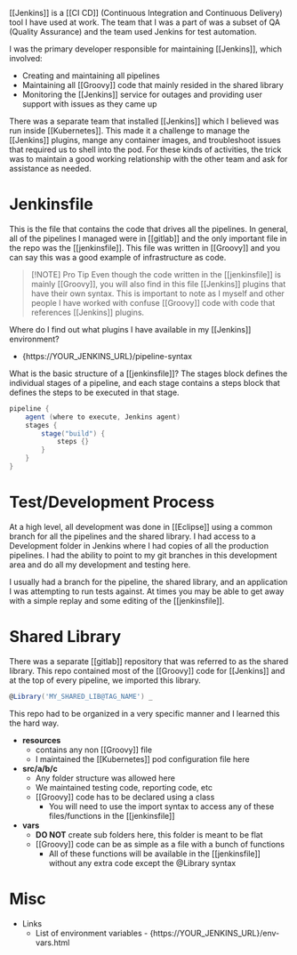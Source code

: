 [[Jenkins]] is a [[CI CD]] (Continuous Integration and Continuous Delivery) tool I have used at work. The team that I was a part of was a subset of QA (Quality Assurance) and the team used Jenkins for test automation. 

I was the primary developer responsible for maintaining [[Jenkins]], which involved:
- Creating and maintaining all pipelines
- Maintaining all [[Groovy]] code that mainly resided in the shared library
- Monitoring the [[Jenkins]] service for outages and providing user support with issues as they came up

There was a separate team that installed [[Jenkins]] which I believed was run inside [[Kubernetes]]. This made it a challenge to manage the [[Jenkins]] plugins, mange any container images, and troubleshoot issues that required us to shell into the pod. For these kinds of activities, the trick was to maintain a good working relationship with the other team and ask for assistance as needed.

# Jenkinsfile
This is the file that contains the code that drives all the pipelines. In general, all of the pipelines I managed were in [[gitlab]] and the only important file in the repo was the [[jenkinsfile]]. This file was written in [[Groovy]] and you can say this was a good example of infrastructure as code.

> [!NOTE] Pro Tip
> Even though the code written in the [[jenkinsfile]] is mainly [[Groovy]], you will also find in this file [[Jenkins]] plugins that have their own syntax. This is important to note as I myself and other people I have worked with confuse [[Groovy]] code with code that references [[Jenkins]] plugins. 

Where do I find out what plugins I have available in my [[Jenkins]] environment?
- {https://YOUR_JENKINS_URL}/pipeline-syntax

What is the basic structure of a [[jenkinsfile]]?
The stages block defines the individual stages of a pipeline, and each stage contains a steps block that defines the steps to be executed in that stage.

``` groovy
pipeline {
	agent (where to execute, Jenkins agent)
	stages {
		stage("build") {
			steps {}
		}
	}
}
```

# Test/Development Process
At a high level, all development was done in [[Eclipse]] using a common branch for all the pipelines and the shared library. I had access to a Development folder in Jenkins where I had copies of all the production pipelines. I had the ability to point to my git branches in this development area and do all my development and testing here.

I usually had a branch for the pipeline, the shared library, and an application I was attempting to run tests against. At times you may be able to get away with a simple replay and some editing of the [[jenkinsfile]].

# Shared Library
There was a separate [[gitlab]] repository that was referred to as the shared library. This repo contained most of the [[Groovy]] code for [[Jenkins]] and at the top of every pipeline, we imported this library.

``` groovy
@Library('MY_SHARED_LIB@TAG_NAME') _
```

This repo had to be organized in a very specific manner and I learned this the hard way.
- **resources**
	- contains any non [[Groovy]] file
	- I maintained the [[Kubernetes]] pod configuration file here
- **src/a/b/c**
	- Any folder structure was allowed here
	- We maintained testing code, reporting code, etc
	- [[Groovy]] code has to be declared using a class
		- You will need to use the import syntax to access any of these files/functions in the [[jenkinsfile]]
- **vars**
	- **DO NOT** create sub folders here, this folder is meant to be flat
	- [[Groovy]] code can be as simple as a file with a bunch of functions
		- All of these functions will be available in the [[jenkinsfile]] without any extra code except the @Library syntax 


# Misc

- Links
	- List of environment variables - {https://YOUR_JENKINS_URL}/env-vars.html
